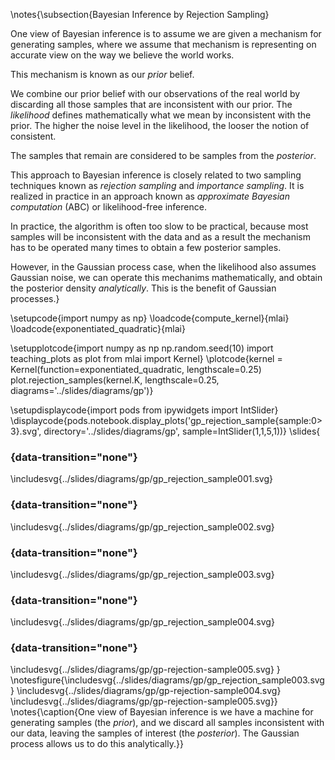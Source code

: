 \notes{\subsection{Bayesian Inference by Rejection Sampling}

One view of Bayesian inference is to assume we are given a mechanism for generating samples, where we assume that mechanism is representing on accurate view on the way we believe the world works. 

This mechanism is known as our *prior* belief. 

We combine our prior belief with our observations of the real world by discarding all those samples that are inconsistent with our prior. The *likelihood* defines mathematically what we mean by inconsistent with the prior. The higher the noise level in the likelihood, the looser the notion of consistent.

The samples that remain are considered to be samples from the *posterior*. 

This approach to Bayesian inference is closely related to two sampling techniques known as *rejection sampling* and *importance sampling*. It is realized in practice in an approach known as *approximate Bayesian computation* (ABC) or likelihood-free inference. 

In practice, the algorithm is often too slow to be practical, because most samples will be inconsistent with the data and as a result the mechanism has to be operated many times to obtain a few posterior samples. 

However, in the Gaussian process case, when the likelihood also assumes Gaussian noise, we can operate this mechanims mathematically, and obtain the posterior density *analytically*. This is the benefit of Gaussian processes.}

\setupcode{import numpy as np}
\loadcode{compute_kernel}{mlai}
\loadcode{exponentiated_quadratic}{mlai}


\setupplotcode{import numpy as np
np.random.seed(10)
import teaching_plots as plot
from mlai import Kernel}
\plotcode{kernel = Kernel(function=exponentiated_quadratic, lengthscale=0.25)
plot.rejection_samples(kernel.K,
                       lengthscale=0.25, 
					   diagrams='../slides/diagrams/gp')}


\setupdisplaycode{import pods
from ipywidgets import IntSlider}
\displaycode{pods.notebook.display_plots('gp_rejection_sample{sample:0>3}.svg', 
                            directory='../slides/diagrams/gp', 
							sample=IntSlider(1,1,5,1))}
\slides{
###  {data-transition="none"}

\includesvg{../slides/diagrams/gp/gp_rejection_sample001.svg}

###  {data-transition="none"}

\includesvg{../slides/diagrams/gp/gp_rejection_sample002.svg}

###  {data-transition="none"}

\includesvg{../slides/diagrams/gp/gp_rejection_sample003.svg}

###  {data-transition="none"}

\includesvg{../slides/diagrams/gp/gp_rejection_sample004.svg}

###  {data-transition="none"}

\includesvg{../slides/diagrams/gp/gp-rejection-sample005.svg}
}
\notesfigure{\includesvg{../slides/diagrams/gp/gp_rejection_sample003.svg}
\includesvg{../slides/diagrams/gp/gp-rejection-sample004.svg}
\includesvg{../slides/diagrams/gp/gp-rejection-sample005.svg}}
\notes{\caption{One view of Bayesian inference is we have a machine for generating samples (the *prior*), and we discard all samples inconsistent with our data, leaving the samples of interest (the *posterior*). The Gaussian process allows us to do this analytically.}}

